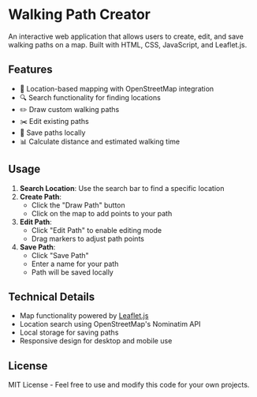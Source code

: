 # Walking Path Creator

An interactive web application that allows users to create, edit, and save walking paths on a map. Built with HTML, CSS, JavaScript, and Leaflet.js.

## Features

- 📍 Location-based mapping with OpenStreetMap integration
- 🔍 Search functionality for finding locations
- ✏️ Draw custom walking paths
- ✂️ Edit existing paths
- 💾 Save paths locally
- 📊 Calculate distance and estimated walking time

## Usage

1. **Search Location**: Use the search bar to find a specific location
2. **Create Path**: 
   - Click the "Draw Path" button
   - Click on the map to add points to your path
3. **Edit Path**:
   - Click "Edit Path" to enable editing mode
   - Drag markers to adjust path points
4. **Save Path**:
   - Click "Save Path"
   - Enter a name for your path
   - Path will be saved locally

## Technical Details

- Map functionality powered by [Leaflet.js](https://leafletjs.com/)
- Location search using OpenStreetMap's Nominatim API
- Local storage for saving paths
- Responsive design for desktop and mobile use

## License

MIT License - Feel free to use and modify this code for your own projects.